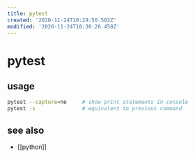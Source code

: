 ```yaml
---
title: pytest
created: '2020-11-24T10:29:50.502Z'
modified: '2020-11-24T10:30:26.458Z'
---
```


# pytest

## usage
```sh
pytest --capture=no     # show print statements in console
pytest -s               # equivalent to previous command
```
## see also
- [[python]]
